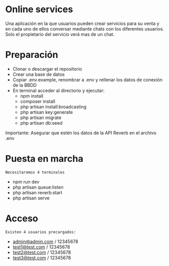 # Online services

Una aplicación en la que usuarios pueden crear servicios para su venta y en cada uno de ellos conversar mediante chats con los diferentes usuarios. Solo el propietario del servicio verá mas de un chat.

# Preparación

-   Clonar o descargar el repositorio
-   Crear una base de datos
-   Copiar .env.example, renombrar a .env y rellenar los datos de conexión de la BBDD
-   En terminal acceder al directorio y ejecutar:
    -   npm install
    -   composer install
    -   php artisan install:broadcasting
    -   php artisan key:generate
    -   php artisan migrate
    -   php artisan db:seed

Importante: Asegurar que estén los datos de la API Reverb en el archivo .env

# Puesta en marcha

    Necesitaremos 4 terminales

-   npm run dev
-   php artisan queue:listen
-   php artisan reverb:start
-   php artisan serve

# Acceso

    Existen 4 usuarios precargados:

-   admin@admin.com / 12345678
-   test1@test.com / 12345678
-   test2@test.com / 12345678
-   test3@test.com / 12345678
